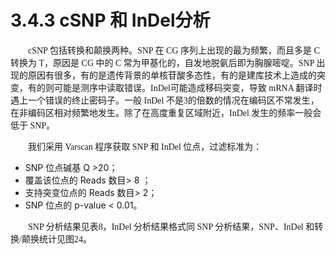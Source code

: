 # 3.4.3 cSNP 和 InDel分析

<font face="微软雅黑" >&emsp;&emsp;cSNP 包括转换和颠换两种。SNP 在 CG 序列上出现的最为频繁，而且多是 C 转换为 T，原因是 CG 中的 C 常为甲基化的，自发地脱氨后即为胸腺嘧啶。SNP 出现的原因有很多，有的是遗传背景的单核苷酸多态性，有的是建库技术上造成的突变，有的则可能是测序中读取错误。InDel可能造成移码突变，导致 mRNA 翻译时遇上一个错误的终止密码子。一般 InDel 不是3的倍数的情况在编码区不常发生，在非编码区相对频繁地发生。除了在高度重复区域附近，InDel 发生的频率一般会低于 SNP。</font><br />

<font face="微软雅黑" >&emsp;&emsp;我们采用 Varscan 程序获取 SNP 和 InDel 位点，过滤标准为：</font><br />

- SNP 位点碱基 Q >20；
- 覆盖该位点的 Reads 数目> 8 ；
- 支持突变位点的 Reads 数目> 2；
- SNP 位点的 p-value < 0.01。

<font face="微软雅黑" >&emsp;&emsp;SNP 分析结果见表8，InDel 分析结果格式同 SNP 分析结果，SNP、InDel 和转换/颠换统计见图24。</font><br />

